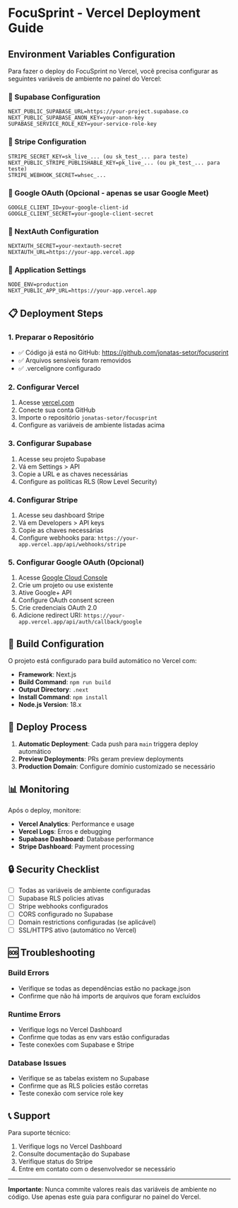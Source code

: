 # FocuSprint - Vercel Deployment Guide

## Environment Variables Configuration

Para fazer o deploy do FocuSprint no Vercel, você precisa configurar as seguintes variáveis de ambiente no painel do Vercel:

### 🔐 Supabase Configuration
```
NEXT_PUBLIC_SUPABASE_URL=https://your-project.supabase.co
NEXT_PUBLIC_SUPABASE_ANON_KEY=your-anon-key
SUPABASE_SERVICE_ROLE_KEY=your-service-role-key
```

### 🔐 Stripe Configuration
```
STRIPE_SECRET_KEY=sk_live_... (ou sk_test_... para teste)
NEXT_PUBLIC_STRIPE_PUBLISHABLE_KEY=pk_live_... (ou pk_test_... para teste)
STRIPE_WEBHOOK_SECRET=whsec_...
```

### 🔐 Google OAuth (Opcional - apenas se usar Google Meet)
```
GOOGLE_CLIENT_ID=your-google-client-id
GOOGLE_CLIENT_SECRET=your-google-client-secret
```

### 🔐 NextAuth Configuration
```
NEXTAUTH_SECRET=your-nextauth-secret
NEXTAUTH_URL=https://your-app.vercel.app
```

### 🔐 Application Settings
```
NODE_ENV=production
NEXT_PUBLIC_APP_URL=https://your-app.vercel.app
```

## 📋 Deployment Steps

### 1. Preparar o Repositório
- ✅ Código já está no GitHub: https://github.com/jonatas-setor/focusprint
- ✅ Arquivos sensíveis foram removidos
- ✅ .vercelignore configurado

### 2. Configurar Vercel
1. Acesse [vercel.com](https://vercel.com)
2. Conecte sua conta GitHub
3. Importe o repositório `jonatas-setor/focusprint`
4. Configure as variáveis de ambiente listadas acima

### 3. Configurar Supabase
1. Acesse seu projeto Supabase
2. Vá em Settings > API
3. Copie a URL e as chaves necessárias
4. Configure as políticas RLS (Row Level Security)

### 4. Configurar Stripe
1. Acesse seu dashboard Stripe
2. Vá em Developers > API keys
3. Copie as chaves necessárias
4. Configure webhooks para: `https://your-app.vercel.app/api/webhooks/stripe`

### 5. Configurar Google OAuth (Opcional)
1. Acesse [Google Cloud Console](https://console.cloud.google.com)
2. Crie um projeto ou use existente
3. Ative Google+ API
4. Configure OAuth consent screen
5. Crie credenciais OAuth 2.0
6. Adicione redirect URI: `https://your-app.vercel.app/api/auth/callback/google`

## 🔧 Build Configuration

O projeto está configurado para build automático no Vercel com:
- **Framework**: Next.js
- **Build Command**: `npm run build`
- **Output Directory**: `.next`
- **Install Command**: `npm install`
- **Node.js Version**: 18.x

## 🚀 Deploy Process

1. **Automatic Deployment**: Cada push para `main` triggera deploy automático
2. **Preview Deployments**: PRs geram preview deployments
3. **Production Domain**: Configure domínio customizado se necessário

## 📊 Monitoring

Após o deploy, monitore:
- **Vercel Analytics**: Performance e usage
- **Vercel Logs**: Erros e debugging
- **Supabase Dashboard**: Database performance
- **Stripe Dashboard**: Payment processing

## 🔒 Security Checklist

- [ ] Todas as variáveis de ambiente configuradas
- [ ] Supabase RLS policies ativas
- [ ] Stripe webhooks configurados
- [ ] CORS configurado no Supabase
- [ ] Domain restrictions configuradas (se aplicável)
- [ ] SSL/HTTPS ativo (automático no Vercel)

## 🆘 Troubleshooting

### Build Errors
- Verifique se todas as dependências estão no package.json
- Confirme que não há imports de arquivos que foram excluídos

### Runtime Errors
- Verifique logs no Vercel Dashboard
- Confirme que todas as env vars estão configuradas
- Teste conexões com Supabase e Stripe

### Database Issues
- Verifique se as tabelas existem no Supabase
- Confirme que as RLS policies estão corretas
- Teste conexão com service role key

## 📞 Support

Para suporte técnico:
1. Verifique logs no Vercel Dashboard
2. Consulte documentação do Supabase
3. Verifique status do Stripe
4. Entre em contato com o desenvolvedor se necessário

---

**Importante**: Nunca commite valores reais das variáveis de ambiente no código. Use apenas este guia para configurar no painel do Vercel.
